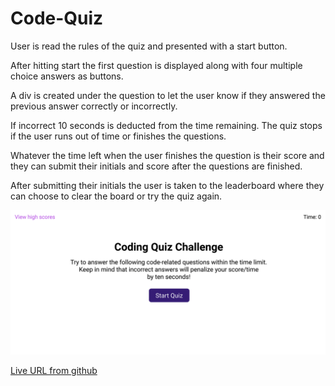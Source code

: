 # Code-Quiz

User is read the rules of the quiz and presented with a start button.

After hitting start the first question is displayed along with four multiple choice answers as buttons.

A div is created under the question to let the user know if they answered the previous answer correctly or incorrectly.

If incorrect 10 seconds is deducted from the time remaining. The quiz stops if the user runs out of time or finishes the questions.

Whatever the time left when the user finishes the question is their score and they can submit their initials and score after the questions are finished.

After submitting their initials the user is taken to the leaderboard where they can choose to clear the board or try the quiz again.

<img src="./assets/img/code-quiz-screenshot.png" alt="Screen shot of Code Quiz"/>

<a href="https://morettilouie.github.io/Code-Quiz/">Live URL from github</a>